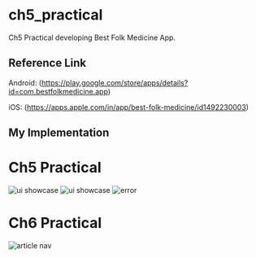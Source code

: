# ch5_practical

Ch5 Practical developing Best Folk Medicine App.

## Reference Link

Android: (https://play.google.com/store/apps/details?id=com.bestfolkmedicine.app)

iOS: (https://apps.apple.com/in/app/best-folk-medicine/id1492230003)

## My Implementation

# Ch5 Practical
![ui showcase](https://github.com/aditya-css/ch5_practical/blob/feature/article_navigation/build%20showcase/show.gif) ![ui showcase](https://github.com/aditya-css/ch5_practical/blob/feature/best_folk_medicine/build%20showcase/loading.gif) ![error](https://github.com/aditya-css/ch5_practical/blob/feature/article_navigation/build%20showcase/error.png)


# Ch6 Practical
![article nav](https://github.com/aditya-css/ch5_practical/blob/feature/article_navigation/build%20showcase/p6.gif)

